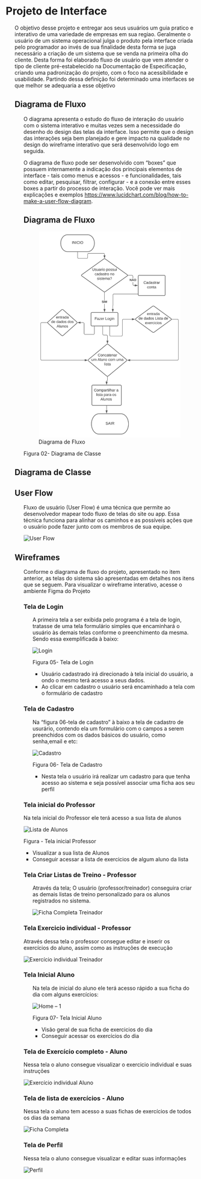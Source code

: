 
# Projeto de Interface
<ol>
O objetivo desse projeto e entregar aos seus usuários um guia pratico e interativo de uma variedade de empresas em sua regiao. Geralmente o usuário de um sistema operacional julga o produto pela interface criada pelo programador ao invés de sua finalidade desta forma se juga necessário a criação de um sistema que se venda na primeira olha do cliente. Desta forma foi elaborado fluxo de usuário que vem atender o tipo de cliente pré-estabelecido na Documentação de Especificação, criando uma padronização do projeto, com o foco na acessibilidade e usabilidade. 
Partindo dessa definição foi determinado uma interfaces se que melhor se adequaria a esse objetivo
 
## Diagrama de Fluxo
<ol>
 
O diagrama apresenta o estudo do fluxo de interação do usuário com o sistema interativo e  muitas vezes sem a necessidade do desenho do design das telas da interface. Isso permite que o design das interações seja bem planejado e gere impacto na qualidade no design do wireframe interativo que será desenvolvido logo em seguida.

O diagrama de fluxo pode ser desenvolvido com “boxes” que possuem internamente a indicação dos principais elementos de interface - tais como menus e acessos - e funcionalidades, tais como editar, pesquisar, filtrar, configurar - e a conexão entre esses boxes a partir do processo de interação. Você pode ver mais explicações e exemplos https://www.lucidchart.com/blog/how-to-make-a-user-flow-diagram.

## Diagrama de Fluxo
<figure>
  <img src="./img/diagram.svg" alt="Diagrama de Fluxo">
  <figcaption>Diagrama de Fluxo</figcaption>
</figure>

 Figura 02- Diagrama de Classe
 </ol>

## Diagrama de Classe


## User Flow
<ol>
 
Fluxo de usuário (User Flow) é uma técnica que permite ao desenvolvedor mapear todo fluxo de telas do site ou app. Essa técnica funciona para alinhar os caminhos e as possíveis ações que o usuário pode fazer junto com os membros de sua equipe.

 
 ![User Flow](https://user-images.githubusercontent.com/81540139/161452819-54b1f5d2-cce8-43d2-bf62-77e72f86c81a.png)


 </ol>

## Wireframes
<ol>
 
 Conforme o diagrama de fluxo do projeto, apresentado no item anterior, as telas do sistema são apresentadas em detalhes nos itens que se seguem. Para visualizar o wireframe interativo, acesse o ambiente Figma do Projeto
 
 ### Tela de Login
  <ol>
 
   A primeira tela a ser exibida pelo programa é a tela de login, tratasse de uma tela formulário simples que encaminhará o usuário às demais telas conforme o preenchimento da mesma. Sendo essa exemplificada à baixo:
   

![Login](https://user-images.githubusercontent.com/81540139/160947394-504ffbb0-cdd4-4c72-86e6-c65a63fe1d1d.png)

   Figura 05- Tela de Login
   * Usuário cadastrado irá direcionado à tela inicial do usuário, a ondo o mesmo terá acesso a seus dados. 
   * Ao clicar em cadastro o usuário será encaminhado a tela com o formulário de cadastro
 </ol>
  
  ### Tela de Cadastro
  <ol>
  Na “figura 06-tela de cadastro” à baixo a tela de cadastro de usurário, contendo ela um formulário com o campos a serem preenchidos com os dados básicos do usuário, como senha,email e etc: 
   

 
![Cadastro](https://user-images.githubusercontent.com/81540139/160947356-b0ab43c2-4ba1-4db0-bcdf-cca335e8fddb.png)  
   
   Figura 06- Tela de Cadastro
   * Nesta tela o usuário irá realizar um cadastro para que tenha acesso ao sistema e seja possível associar uma ficha aos seu perfil
 </ol>
 
 
 ### Tela inicial do Professor
 
  Na tela inicial do Professor ele terá acesso a sua lista de alunos
 
 ![Lista de Alunos](https://user-images.githubusercontent.com/81540139/161453148-91eac0ef-e3ba-4e04-97df-9130347aadc3.png)

  Figura - Tela inicial Professor
  * Visualizar a sua lista de Alunos
  * Conseguir acessar a lista de exercicios de algum aluno da lista
 
 
 
 ### Tela Criar Listas de Treino - Professor
 <ol>
  
  Através da tela;
  O usuário (professor/treinador) conseguira criar as demais listas de treino personalizado para os alunos registrados no sistema.
  
   ![Ficha Completa Treinador](https://user-images.githubusercontent.com/81540139/161453311-96fb692b-c3b9-414b-b6d9-b3e03a4cb163.png)
 </ol>



 ### Tela Exercicio individual - Professor
 
 Através dessa tela o professor consegue editar e inserir os exercícios do aluno, assim como as instruções de execução
 
 ![Exercício individual Treinador](https://user-images.githubusercontent.com/81540139/160947370-31dfb123-e08e-4db6-909b-e0a286750d66.png)
 
 ### Tela Inicial Aluno
 <ol>
  Na tela de inicial do aluno ele terá acesso rápido a sua ficha do dia com alguns exercícios:

![Home – 1](https://user-images.githubusercontent.com/81540139/160947384-c0892cf3-4fd5-4ed6-88b5-1841c6bdf26b.png)
 
  Figura 07- Tela Inicial Aluno
  * Visão geral de sua ficha de exercicios do dia
  * Conseguir acessar os exercícios do dia
  
  
 </ol>
 
 ### Tela de Exercício completo - Aluno
 
 Nessa tela o aluno consegue visualizar o exercicio individual e suas instruções


![Exercício individual Aluno](https://user-images.githubusercontent.com/81540139/160947366-de8ba900-1e16-4813-9f52-ece51123801b.png)
 
 ### Tela de lista de exercícios - Aluno
 
 Nessa tela o aluno tem acesso a suas fichas de exercícios de todos os dias da semana
 
 ![Ficha Completa](https://user-images.githubusercontent.com/81540139/160947379-82c94172-07f8-4af0-ab44-18b32bd4ca37.png)
 
 ### Tela de Perfil
 
 Nessa tela o aluno consegue visualizar e editar suas informações
 
![Perfil](https://user-images.githubusercontent.com/81540139/160947399-04b77c35-e413-4b04-84d1-896ea076bd5f.png)
  </ol>
 </ol>


